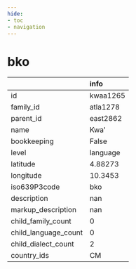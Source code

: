 ```yaml
---
hide:
- toc
- navigation
---
```

# bko
|                      | info     |
|:---------------------|:---------|
| id                   | kwaa1265 |
| family_id            | atla1278 |
| parent_id            | east2862 |
| name                 | Kwa'     |
| bookkeeping          | False    |
| level                | language |
| latitude             | 4.88273  |
| longitude            | 10.3453  |
| iso639P3code         | bko      |
| description          | nan      |
| markup_description   | nan      |
| child_family_count   | 0        |
| child_language_count | 0        |
| child_dialect_count  | 2        |
| country_ids          | CM       |
